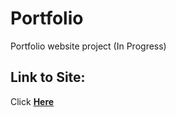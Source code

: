 # Portfolio

Portfolio website project (In Progress)


## Link to Site:

Click **[Here](http://josephschell.webhostingforstudents.com/Portfolio/index.html)**
